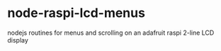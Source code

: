 # node-raspi-lcd-menus
nodejs routines for menus and scrolling on an adafruit raspi 2-line LCD display
